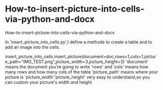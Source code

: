 # How-to-insert-picture-into-cells-via-python-and-docx
How-to-insert-picture-into-cells-via-python-and-docx

In 'insert_picture_into_cells.py',I define a methods to create a table and to add an image into the cells.

insert_picture_into_cells.insert_picture(document=doc,rows=1,cols=1,picture_path="IMG_TEST.png",picture_width=3,picture_height=3)
'document' means the document you're going to write
'rows' and 'cols' means how many rows and how many cols of the table
'picture_path' means where your picture is
'picture_width''picture_height' very easy to understand,so you can custom your picture's width and height

